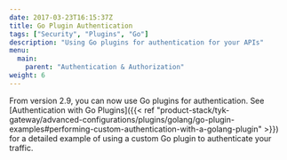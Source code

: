 ```yaml
---
date: 2017-03-23T16:15:37Z
title: Go Plugin Authentication
tags: ["Security", "Plugins", "Go"]
description: "Using Go plugins for authentication for your APIs"
menu:
  main:
    parent: "Authentication & Authorization"
weight: 6 
---
```


From version 2.9, you can now use Go plugins for authentication. See [Authentication with Go Plugins]({{< ref "product-stack/tyk-gateway/advanced-configurations/plugins/golang/go-plugin-examples#performing-custom-authentication-with-a-golang-plugin" >}}) for a detailed example of using a custom Go plugin to authenticate your traffic.
